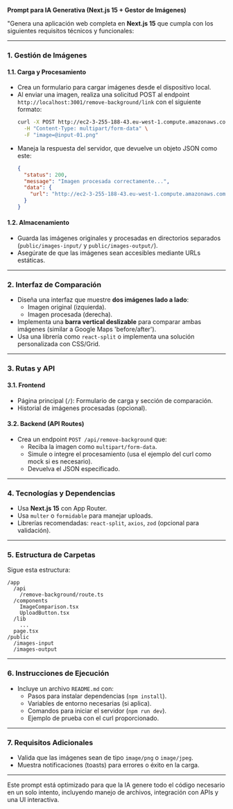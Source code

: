 **Prompt para IA Generativa (Next.js 15 + Gestor de Imágenes)**

"Genera una aplicación web completa en **Next.js 15** que cumpla con los siguientes requisitos técnicos y funcionales:

---

### **1. Gestión de Imágenes**

#### **1.1. Carga y Procesamiento**

- Crea un formulario para cargar imágenes desde el dispositivo local.
- Al enviar una imagen, realiza una solicitud POST al endpoint `http://localhost:3001/remove-background/link` con el siguiente formato:
  ```bash
  curl -X POST http://ec2-3-255-188-43.eu-west-1.compute.amazonaws.com:3001/remove-background/link \
    -H "Content-Type: multipart/form-data" \
    -F "image=@input-01.png"
  ```
- Maneja la respuesta del servidor, que devuelve un objeto JSON como este:
  ```json
  {
    "status": 200,
    "message": "Imagen procesada correctamente...",
    "data": {
      "url": "http://ec2-3-255-188-43.eu-west-1.compute.amazonaws.com:3001/images-output/output-1746907260873-596650149.png"
    }
  }
  ```

#### **1.2. Almacenamiento**

- Guarda las imágenes originales y procesadas en directorios separados (`public/images-input/` y `public/images-output/`).
- Asegúrate de que las imágenes sean accesibles mediante URLs estáticas.

---

### **2. Interfaz de Comparación**

- Diseña una interfaz que muestre **dos imágenes lado a lado**:
  - Imagen original (izquierda).
  - Imagen procesada (derecha).
- Implementa una **barra vertical deslizable** para comparar ambas imágenes (similar a Google Maps 'before/after').
- Usa una librería como `react-split` o implementa una solución personalizada con CSS/Grid.

---

### **3. Rutas y API**

#### **3.1. Frontend**

- Página principal (`/`): Formulario de carga y sección de comparación.
- Historial de imágenes procesadas (opcional).

#### **3.2. Backend (API Routes)**

- Crea un endpoint `POST /api/remove-background` que:
  - Reciba la imagen como `multipart/form-data`.
  - Simule o integre el procesamiento (usa el ejemplo del curl como mock si es necesario).
  - Devuelva el JSON especificado.

---

### **4. Tecnologías y Dependencias**

- Usa **Next.js 15** con App Router.
- Usa `multer` o `formidable` para manejar uploads.
- Librerías recomendadas: `react-split`, `axios`, `zod` (opcional para validación).

---

### **5. Estructura de Carpetas**

Sigue esta estructura:

```
/app
  /api
    /remove-background/route.ts
  /components
    ImageComparison.tsx
    UploadButton.tsx
  /lib
    ...
  page.tsx
/public
  /images-input
  /images-output
```

---

### **6. Instrucciones de Ejecución**

- Incluye un archivo `README.md` con:
  - Pasos para instalar dependencias (`npm install`).
  - Variables de entorno necesarias (si aplica).
  - Comandos para iniciar el servidor (`npm run dev`).
  - Ejemplo de prueba con el curl proporcionado.

---

### **7. Requisitos Adicionales**

- Valida que las imágenes sean de tipo `image/png` o `image/jpeg`.
- Muestra notificaciones (toasts) para errores o éxito en la carga.

---

Este prompt está optimizado para que la IA genere todo el código necesario en un solo intento, incluyendo manejo de archivos, integración con APIs y una UI interactiva.
